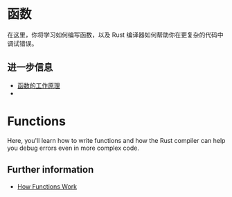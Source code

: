 # 函数

在这里，你将学习如何编写函数，以及 Rust 编译器如何帮助你在更复杂的代码中调试错误。

## 进一步信息

- [函数的工作原理](https://doc.rust-lang.org/book/ch03-03-how-functions-work.html)
- 
# Functions

Here, you'll learn how to write functions and how the Rust compiler can help you debug errors even
in more complex code.

## Further information

- [How Functions Work](https://doc.rust-lang.org/book/ch03-03-how-functions-work.html)
